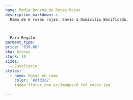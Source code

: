 ```yaml
---
name: Media Docena de Rosas Rojas
description_markdown: >-
  Ramo de 6 rosas rojas. Envío a Domicilio Bonificado.



  Para Regalo
garment_type:
price: '630.00'
sku: 6rosas
stock: 10
sizes:
  - Envoltorio
styles:
  - name: Rosas en ramo
    color: '#dfd3c2'
    image:florex.com.ar/images/6 red roses.jpg

---
```

